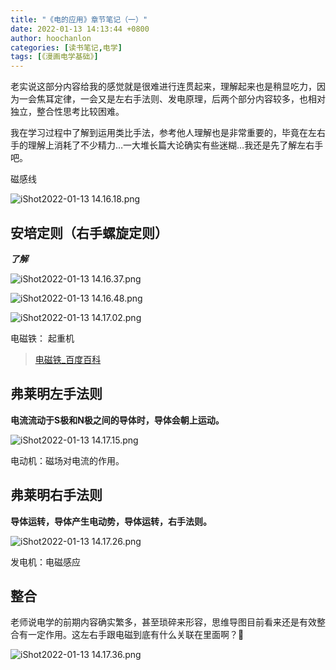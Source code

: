 ```yaml
---
title: "《电的应用》章节笔记（一）"
date: 2022-01-13 14:13:44 +0800
author: hoochanlon
categories: [读书笔记,电学]
tags: [《漫画电学基础》]
---
```


老实说这部分内容给我的感觉就是很难进行连贯起来，理解起来也是稍显吃力，因为一会焦耳定律，一会又是左右手法则、发电原理，后两个部分内容较多，也相对独立，整合性思考比较困难。

我在学习过程中了解到运用类比手法，参考他人理解也是非常重要的，毕竟在左右手的理解上消耗了不少精力…一大堆长篇大论确实有些迷糊…我还是先了解左右手吧。

<!-- more -->

磁感线

![iShot2022-01-13 14.16.18.png](https://s2.loli.net/2022/01/13/FXcQgjY8bDdeIU7.png)


## 安培定则（右手螺旋定则）

***了解***

![iShot2022-01-13 14.16.37.png](https://s2.loli.net/2022/01/13/urjBZo4P65xfA79.png)

![iShot2022-01-13 14.16.48.png](https://s2.loli.net/2022/01/13/ZBICeyFb7J5As2u.png)

![iShot2022-01-13 14.17.02.png](https://s2.loli.net/2022/01/13/9jGmNIDFCe5WXTh.png)

电磁铁： 起重机

> [电磁铁_百度百科](https://baike.baidu.com/item/%E7%94%B5%E7%A3%81%E9%93%81/3067338?fr=aladdin)

## 弗莱明左手法则
**电流流动于S极和N极之间的导体时，导体会朝上运动。**

![iShot2022-01-13 14.17.15.png](https://s2.loli.net/2022/01/13/yzFDh74PYckqvVe.png)

电动机：磁场对电流的作用。

## 弗莱明右手法则
**导体运转，导体产生电动势，导体运转，右手法则。**

![iShot2022-01-13 14.17.26.png](https://s2.loli.net/2022/01/13/sp1a2HU4Bw3bejo.png)

发电机：电磁感应

## 整合
老师说电学的前期内容确实繁多，甚至琐碎来形容，思维导图目前看来还是有效整合有一定作用。这左右手跟电磁到底有什么关联在里面啊？🤔

![iShot2022-01-13 14.17.36.png](https://s2.loli.net/2022/01/13/SINFZHQliXGsCtg.png)